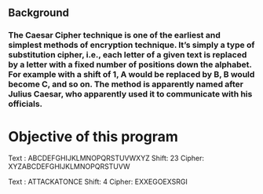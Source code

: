 ## Background
### The Caesar Cipher technique is one of the earliest and simplest methods of encryption technique. It’s simply a type of substitution cipher, i.e., each letter of a given text is replaced by a letter with a fixed number of positions down the alphabet. For example with a shift of 1, A would be replaced by B, B would become C, and so on. The method is apparently named after Julius Caesar, who apparently used it to communicate with his officials.

# Objective of this program
Text : ABCDEFGHIJKLMNOPQRSTUVWXYZ
Shift: 23
Cipher: XYZABCDEFGHIJKLMNOPQRSTUVW

Text : ATTACKATONCE
Shift: 4
Cipher: EXXEGOEXSRGI
